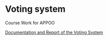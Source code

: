 # Voting system

Course Work for APPOO

[Documentation and Report of the Voting System](https://github.com/anamariabrinza/VotingSystem/blob/master/Analysis%2C%20Design%20and%20Programming%20of%20a%20Voting%20System.pdf)
